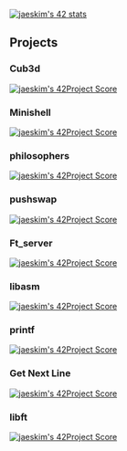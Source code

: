 [![jaeskim's 42 stats](https://badge42.herokuapp.com/api/stats/clorin?privacyEmail=true&?darkmode=true)](https://github.com/JaeSeoKim/badge42)

## Projects

### Cub3d
[![jaeskim's 42Project Score](https://badge42.herokuapp.com/api/project/clorin/cub3d)](https://github.com/JaeSeoKim/badge42)

### Minishell
[![jaeskim's 42Project Score](https://badge42.herokuapp.com/api/project/clorin/minishell)](https://github.com/JaeSeoKim/badge42)

### philosophers
[![jaeskim's 42Project Score](https://badge42.herokuapp.com/api/project/clorin/philosophers)](https://github.com/JaeSeoKim/badge42)

### pushswap
[![jaeskim's 42Project Score](https://badge42.herokuapp.com/api/project/clorin/push_swap)](https://github.com/JaeSeoKim/badge42)

### Ft_server
[![jaeskim's 42Project Score](https://badge42.herokuapp.com/api/project/clorin/ft_server)](https://github.com/JaeSeoKim/badge42)

### libasm 
[![jaeskim's 42Project Score](https://badge42.herokuapp.com/api/project/clorin/libasm)](https://github.com/JaeSeoKim/badge42)

### printf 
[![jaeskim's 42Project Score](https://badge42.herokuapp.com/api/project/clorin/ft_printf)](https://github.com/JaeSeoKim/badge42)

### Get Next Line
[![jaeskim's 42Project Score](https://badge42.herokuapp.com/api/project/clorin/42cursus-get_next_line)](https://github.com/JaeSeoKim/badge42)

### libft
[![jaeskim's 42Project Score](https://badge42.herokuapp.com/api/project/clorin/42cursus-libft)](https://github.com/JaeSeoKim/badge42)
